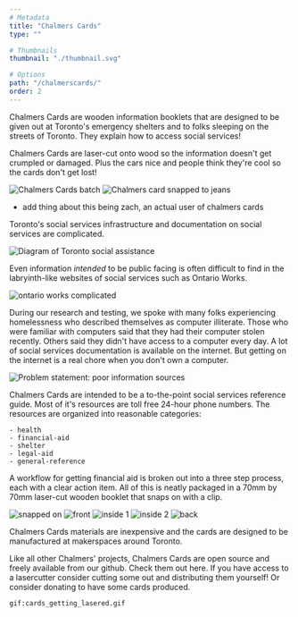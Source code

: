 ```yaml
---
# Metadata
title: "Chalmers Cards"
type: ""

# Thumbnails
thumbnail: "./thumbnail.svg"

# Options
path: "/chalmerscards/"
order: 2
---
```


<article role="article">

Chalmers Cards are wooden information booklets that are designed to be given out at Toronto's emergency shelters and to folks sleeping on the streets of Toronto. They explain how to access social services!

Chalmers Cards are laser-cut onto wood so the information doesn't get crumpled or damaged. Plus the cars nice and people think they're cool so the cards don't get lost!

</article>

![Chalmers Cards batch](images/tastyBatch.jpg)
![Chalmers card snapped to jeans](images/snappedToJeans.jpg)
- add thing about this being zach, an actual user of chalmers cards

<article role="article">

Toronto's social services infrastructure and documentation on social services are complicated. 

</article>

![Diagram of Toronto social assistance](images/torontoInfrastructure.png)

<article role="article">

Even information *intended* to be public facing is often difficult to find in the labryinth-like websites of social services such as Ontario Works. 

</article>

![ontario works complicated](images/ow_complicated_website.png)

<article role="article">

During our research and testing, we spoke with many folks experiencing homelessness who described themselves as computer illiterate. Those who were familiar with computers said that they had their computer stolen recently. Others said they didn't have access to a computer every day. A lot of social services documentation is available on the internet. But getting on the internet is a real chore when you don't own a computer.

</article>

![Problem statement: poor information sources](images/poorInformation.png)

<article role="article">

Chalmers Cards are intended to be a to-the-point social services reference guide. Most of it's resources are toll free 24-hour phone numbers. The resources are organized into reasonable categories: 

    - health
    - financial-aid
    - shelter
    - legal-aid 
    - general-reference

</article>
<article role="article">

A workflow for getting financial aid is broken out into a three step process, each with a clear action item. All of this is neatly packaged in a 70mm by 70mm laser-cut wooden booklet that snaps on with a clip.

</article>

![snapped on](images/snapped_on.jpg)
![front](images/front.jpg)
![inside 1](images/inside_1.jpg)
![inside 2](images/inside_2.jpg)
![back](images/back.jpg)

<article role="article">

Chalmers Cards materials are inexpensive and the cards are designed to be manufactured at makerspaces around Toronto.

Like all other Chalmers' projects, Chalmers Cards are open source and freely available from our github. Check them out here. If you have access to a lasercutter consider cutting some out and distributing them yourself! Or consider donating to have some cards produced.

</article>

`gif:cards_getting_lasered.gif`
